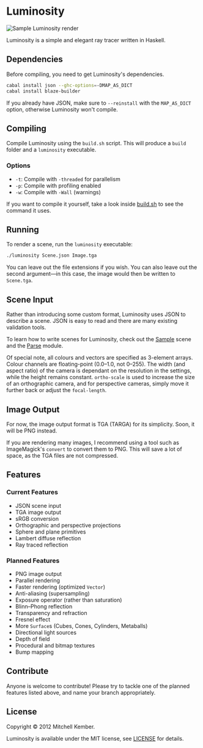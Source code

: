 Luminosity
==========

![Sample Luminosity render](https://github.com/mk12/Luminosity/blob/master/Sample.tga)

Luminosity is a simple and elegant ray tracer written in Haskell.

Dependencies
------------

Before compiling, you need to get Luminosity's dependencies.

```sh
cabal install json --ghc-options=-DMAP_AS_DICT
cabal install blaze-builder
```

If you already have JSON, make sure to `--reinstall` with the `MAP_AS_DICT` option, otherwise Luminosity won't compile.

Compiling
---------

Compile Luminosity using the `build.sh` script. This will produce a `build` folder and a `luminosity` executable.

### Options

* `-t`: Compile with `-threaded` for parallelism
* `-p`: Compile with profiling enabled
* `-w`: Compile with `-Wall` (warnings)

If you want to compile it yourself, take a look inside [build.sh][] to see the command it uses.

[build.sh]: https://github.com/mk12/Luminosity/blob/master/build.sh

Running
-------

To render a scene, run the `luminosity` executable:

```sh
./luminosity Scene.json Image.tga
```

You can leave out the file extensions if you wish. You can also leave out the second argument—in this case, the image would then be written to `Scene.tga`.

Scene Input
-----------

Rather than introducing some custom format, Luminosity uses JSON to describe a scene. JSON is easy to read and there are many existing validation tools.

To learn how to write scenes for Luminosity, check out the [Sample][] scene and the [Parse][] module.

Of special note, all colours and vectors are specified as 3-element arrays. Colour channels are floating-point (0.0–1.0, not 0–255). The width (and aspect ratio) of the camera is dependant on the resolution in the settings, while the height remains constant. `ortho-scale` is used to increase the size of an orthographic camera, and for perspective cameras, simply move it further back or adjust the `focal-length`.

[Sample]: Sample.json
[Parse]: Parse.hs

Image Output
------------

For now, the image output format is TGA (TARGA) for its simplicity. Soon, it will be PNG instead.

If you are rendering many images, I recommend using a tool such as ImageMagick's `convert` to convert them to PNG. This will save a lot of space, as the TGA files are not compressed.

Features
--------

### Current Features

* JSON scene input
* TGA image output
* sRGB conversion
* Orthographic and perspective projections
* Sphere and plane primitives
* Lambert diffuse reflection
* Ray traced reflection

### Planned Features

* PNG image output
* Parallel rendering
* Faster rendering (optimized `Vector`)
* Anti-aliasing (supersampling)
* Exposure operator (rather than saturation)
* Blinn–Phong reflection
* Transparency and refraction
* Fresnel effect
* More `Surface`s (Cubes, Cones, Cylinders, Metaballs)
* Directional light sources
* Depth of field
* Procedural and bitmap textures
* Bump mapping

Contribute
----------

Anyone is welcome to contribute! Please try to tackle one of the planned features listed above, and name your branch appropriately.

License
-------

Copyright © 2012 Mitchell Kember.

Luminosity is available under the MIT license, see [LICENSE][1] for details.

[1]: https://github.com/mk12/Luminosity/blob/master/LICENSE.md
